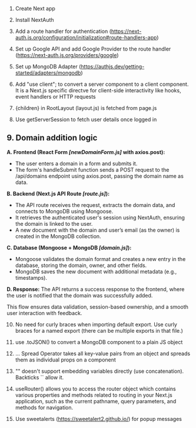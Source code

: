 1. Create Next app

2. Install NextAuth

3. Add a route handler for authentication (https://next-auth.js.org/configuration/initialization#route-handlers-app)

4. Set up Google API and add Google Provider to the route handler (https://next-auth.js.org/providers/google)

5. Set up MongoDB Adapter (https://authjs.dev/getting-started/adapters/mongodb)

6. Add "use client"; to convert a server component to a client component. It is a Next.js specific directve for client-side interactivity like hooks, event handlers or HTTP requests

7. {children} in RootLayout (layout.js) is fetched from page.js

8. Use getServerSession to fetch user details once logged in

## 9. Domain addition logic

**A. Frontend (React Form *[newDomainForm.js]* with axios.post):** 

<ul>
<li>The user enters a domain in a form and submits it.</li>
<li>The form's handleSubmit function sends a POST request to the /api/domains endpoint using axios.post, passing the domain name as data.</li>
</ul>

**B. Backend (Next.js API Route *[route.js]*):**

<ul>
<li>The API route receives the request, extracts the domain data, and connects to MongoDB using Mongoose.</li>
<li>It retrieves the authenticated user's session using NextAuth, ensuring the domain is linked to the user.</li>
<li>A new document with the domain and user’s email (as the owner) is created in the MongoDB collection.</li>
</ul>

**C. Database (Mongoose + MongoDB *[domain.js]*):**

<ul>
<li>Mongoose validates the domain format and creates a new entry in the database, storing the domain, owner, and other fields.</li>
<li>MongoDB saves the new document with additional metadata (e.g., timestamps).</li>
</ul>

**D. Response:**
The API returns a success response to the frontend, where the user is notified that the domain was successfully added.

This flow ensures data validation, session-based ownership, and a smooth user interaction with feedback.

10. No need for curly braces when importing default export. Use curly braces for a named export (there can be multiple exports in that file.)

11. use .toJSON() to convert a MongoDB component to a plain JS object

12. ... Spread Operator takes all key-value pairs from an object and spreads them as individual props on a component

13. "" doesn't support embedding variables directly (use concatenation). Backticks `` allow it.

14. useRouter() allows you to access the router object which contains various properties and methods related to routing in your Next.js application, such as the current pathname, query parameters, and methods for navigation.

15. Use sweetalerts (https://sweetalert2.github.io/) for popup messages